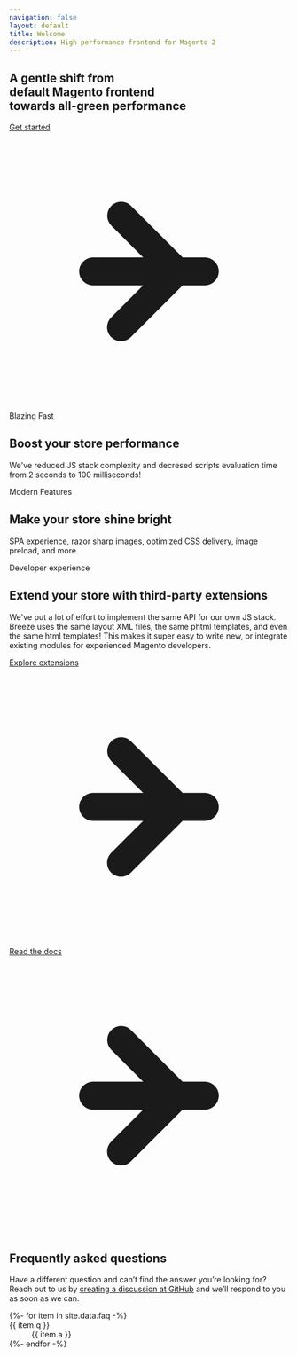 ```yaml
---
navigation: false
layout: default
title: Welcome
description: High performance frontend for Magento 2
---
```


<section class="hero-home py-8 md:py-16 flex flex-col justify-center">
  <h1 class="text-[7.5vw] leading-[7.5vw] tracking-tight text-center font-extrabold sm:text-5xl sm:font-black md:text-6xl bg-zinc-800 bg-clip-text text-transparent">
    A gentle shift from <br/>
    default Magento frontend<br/>
    towards <span class="whitespace-nowrap text-green-500">all-green</span> performance
  </h1>
  <div class="flex justify-center mt-6 sm:mt-10">
    <a class="hero-button group inline-flex items-center px-7 py-3 bg-zinc-800 rounded-lg text-white text-lg font-bold shadow-xl transition hover:shadow-xl hover:shadow-green-300/50 hover:bg-green-500" href="{{ 'docs/installation' | relative_url }}">
      Get started
      <div class="relative w-3 h-5">
        <svg xmlns="http://www.w3.org/2000/svg" class="absolute left-0 top-0 h-5 w-5" viewBox="0 0 20 20" fill="currentColor">
          <path class="transition opacity-0 group-hover:opacity-100" fill-rule="evenodd" d="M5 10a1 1 0 011-1h8a1 1 0 110 2H6a1 1 0 01-1-1z" clip-rule="evenodd" />
          <path class="transition translate-x-0 group-hover:translate-x-1" fill-rule="evenodd" d="M7.293 14.707a1 1 0 010-1.414L10.586 10 7.293 6.707a1 1 0 011.414-1.414l4 4a1 1 0 010 1.414l-4 4a1 1 0 01-1.414 0z" clip-rule="evenodd" />
        </svg>
      </div>
    </a>
  </div>
</section>

<section class="max-w-4xl mx-auto py-8 sm:py-16 grid grid-cols-1 md:grid-cols-2 gap-10">
  <div class="p-8 py-10 sm:p-12 sm:py-12 flex flex-col gap-2 items-center text-center text-white rounded-xl shadow-xl bg-gradient-to-bl from-green-500/80 via-green-500 to-green-600/90">
    <div class="p-1.5 px-3 rounded bg-white/20 font-bold uppercase text-sm tracking-wide">Blazing Fast</div>
    <h2 class="text-4xl font-bold max-w-xs">Boost your store performance</h2>
    <p class="mt-1 text-white/70 text-xl">
      We've reduced JS stack complexity and decresed scripts evaluation time
      from 2 seconds to 100 milliseconds!
    </p>
  </div>
  <div class="p-8 py-10 sm:p-12 sm:py-12 flex flex-col gap-2 items-center text-center text-white rounded-xl shadow-xl bg-gradient-to-br from-fuchsia-500 to-violet-500">
    <div class="p-1.5 px-3 rounded bg-white/20 font-bold uppercase text-sm tracking-wide">Modern Features</div>
    <h2 class="text-4xl font-bold max-w-xs">Make your store shine bright</h2>
    <p class="mt-1 text-white/70 text-xl">
      SPA experience, razor sharp images, optimized CSS delivery, image preload, and more.
    </p>
  </div>
  <div class="md:col-span-2 p-8 py-10 sm:p-12 sm:py-12 flex flex-col gap-2 items-center text-center rounded-xl shadow-xl bg-zinc-800 text-white bg-[radial-gradient(ellipse_at_top,rgba(255,255,255,0.2),transparent)]">
    <div class="p-1.5 px-3 rounded bg-white/20 font-bold uppercase text-sm tracking-wide">Developer experience</div>
    <h2 class="text-4xl font-bold max-w-md">Extend your store with third-party extensions</h2>
    <p class="mt-1 text-white/70 text-xl md:mx-12">
      We've put a lot of effort to implement the same API for our own JS stack.
      Breeze uses the same layout XML files, the same phtml templates, and even
      the same html templates! This makes it super easy to write new,
      or integrate existing modules for experienced Magento developers.
    </p>
    <div class="mt-6 grid grid-cols-1 sm:grid-cols-2 gap-4">
      <a class="group inline-flex items-center justify-center px-7 py-3 text-white rounded-lg border-2 border-white text-lg font-bold shadow-xl transition hover:bg-white/10" href="{{ 'extensions' | relative_url }}">
        Explore extensions
        <div class="relative w-1 h-5">
          <svg xmlns="http://www.w3.org/2000/svg" class="absolute left-0 top-0 h-5 w-5" viewBox="0 0 20 20" fill="currentColor">
            <path class="transition opacity-0 group-hover:opacity-100" fill-rule="evenodd" d="M5 10a1 1 0 011-1h8a1 1 0 110 2H6a1 1 0 01-1-1z" clip-rule="evenodd" />
            <path class="transition translate-x-0 opacity-0 group-hover:opacity-100 group-hover:translate-x-1" fill-rule="evenodd" d="M7.293 14.707a1 1 0 010-1.414L10.586 10 7.293 6.707a1 1 0 011.414-1.414l4 4a1 1 0 010 1.414l-4 4a1 1 0 01-1.414 0z" clip-rule="evenodd" />
          </svg>
        </div>
      </a>
      <a class="group inline-flex items-center justify-center px-7 py-3 text-zinc-800 rounded-lg border-2 border-transparent bg-white text-lg font-bold shadow-xl transition hover:bg-white/90" href="{{ 'docs/installation' | relative_url }}">
        Read the docs
        <div class="relative w-1 h-5">
          <svg xmlns="http://www.w3.org/2000/svg" class="absolute left-0 top-0 h-5 w-5" viewBox="0 0 20 20" fill="currentColor">
            <path class="transition opacity-0 group-hover:opacity-100" fill-rule="evenodd" d="M5 10a1 1 0 011-1h8a1 1 0 110 2H6a1 1 0 01-1-1z" clip-rule="evenodd" />
            <path class="transition translate-x-0 opacity-0 group-hover:opacity-100 group-hover:translate-x-1" fill-rule="evenodd" d="M7.293 14.707a1 1 0 010-1.414L10.586 10 7.293 6.707a1 1 0 011.414-1.414l4 4a1 1 0 010 1.414l-4 4a1 1 0 01-1.414 0z" clip-rule="evenodd" />
          </svg>
        </div>
      </a>
    </div>
  </div>
</section>

<section class="mx-auto max-w-4xl py-8 sm:py-12">
  <h2 class="text-center text-4xl font-extrabold leading-10 tracking-tight">
    Frequently asked questions
  </h2>
  <p class="mt-5 mx-auto max-w-3xl text-lg text-center text-zinc-500">
    Have a different question and can’t find the answer you’re looking for?
    Reach out to us by <a class="font-semibold text-blue-600 hover:text-blue-500" href="https://github.com/breezefront/community/discussions" target="_blank" rel="noopener">creating a discussion at GitHub</a>
    and we’ll respond to you as soon as we can.
  </p>
  <div class="mt-10 mx-auto max-w-xl">
    <dl class="flex flex-col gap-8">
      {%- for item in site.data.faq -%}
        <div>
          <dt class="text-lg font-semibold" id="{{ item.q | slugify }}">{{ item.q }}</dt>
          <dd class="mt-1 text-zinc-600 prose">{{ item.a }}</dd>
        </div>
      {%- endfor -%}
    </dl>
  </div>
</section>
